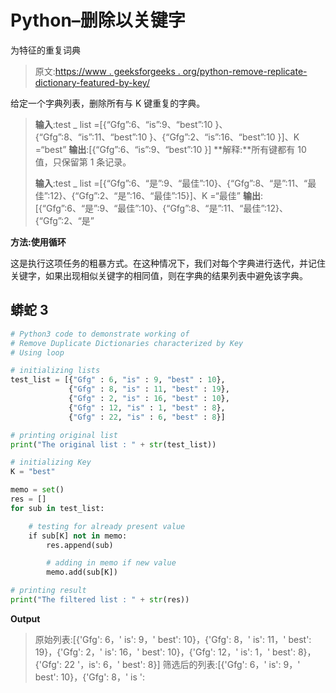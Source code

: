 # Python–删除以关键字

为特征的重复词典

> 原文:[https://www . geeksforgeeks . org/python-remove-replicate-dictionary-featured-by-key/](https://www.geeksforgeeks.org/python-remove-duplicate-dictionaries-characterized-by-key/)

给定一个字典列表，删除所有与 K 键重复的字典。

> **输入**:test _ list =[{“Gfg”:6、“is”:9、“best”:10 }、{“Gfg”:8、“is”:11、“best”:10 }、{“Gfg”:2、“is”:16、“best”:10 }]、K =“best”
> **输出**:[{“Gfg”:6、“is”:9、“best”:10 }]
> **解释:**所有键都有 10 值，只保留第 1 条记录。
> 
> **输入**:test _ list =[{“Gfg”:6、“是”:9、“最佳”:10}、{“Gfg”:8、“是”:11、“最佳”:12}、{“Gfg”:2、“是”:16、“最佳”:15}]、K =“最佳”
> **输出**:[{“Gfg”:6、“是”:9、“最佳”:10}、{“Gfg”:8、“是”:11、“最佳”:12}、{“Gfg”:2、“是”

**方法:使用循环**

这是执行这项任务的粗暴方式。在这种情况下，我们对每个字典进行迭代，并记住关键字，如果出现相似关键字的相同值，则在字典的结果列表中避免该字典。

## 蟒蛇 3

```py
# Python3 code to demonstrate working of 
# Remove Duplicate Dictionaries characterized by Key
# Using loop

# initializing lists
test_list = [{"Gfg" : 6, "is" : 9, "best" : 10}, 
             {"Gfg" : 8, "is" : 11, "best" : 19},
             {"Gfg" : 2, "is" : 16, "best" : 10},
             {"Gfg" : 12, "is" : 1, "best" : 8},
             {"Gfg" : 22, "is" : 6, "best" : 8}]

# printing original list
print("The original list : " + str(test_list))

# initializing Key 
K = "best"

memo = set()
res = []
for sub in test_list:

    # testing for already present value
    if sub[K] not in memo:
        res.append(sub)

        # adding in memo if new value
        memo.add(sub[K])

# printing result 
print("The filtered list : " + str(res))
```

**Output**

> 原始列表:[{'Gfg': 6，' is': 9，' best': 10}，{'Gfg': 8，' is': 11，' best': 19}，{'Gfg': 2，' is': 16，' best': 10}，{'Gfg': 12，' is': 1，' best': 8}，{'Gfg': 22 '，is': 6，' best': 8}]
> 筛选后的列表:[{'Gfg': 6，' is': 9，' best': 10}，{'Gfg': 8，' is ':